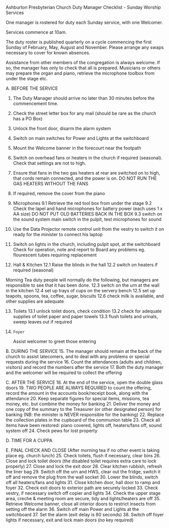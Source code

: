 Ashburton Presbyterian Church
Duty Manager Checklist - Sunday Worship Services

One manager is rostered for duty each Sunday service, with one Welcomer. 

Services commence at 10am.

The duty roster is published quarterly on a cycle commencing the first Sunday of February, May, August and November. 
Please arrange any swaps necessary to cover for known absences.
	
Assistance from other members of the congregation is always welcome. If so, the manager has only to check that all is prepared.
Musicians or others may prepare the organ and piano, retrieve the microphone toolbox from under the stage etc.

A. BEFORE THE SERVICE
1. 	The Duty Manager should arrive no later than 30 minutes before the commencement time. 
2.	Check the street letter box for any mail (should be rare as the church has a PO Box)
3.	Unlock the front door, disarm the alarm system
4.	Switch on main switches for Power and Lights at the switchboard
5.	Mount the Welcome banner in the forecourt near the footpath
6.	Switch on overhead fans or heaters in the church if required (seasonal). Check that settings are not to high.
7.	Ensure that fans in the two gas heaters at rear are switched on to high, that cords remain connected, and the power is on.
	DO NOT RUN THE GAS HEATERS WITHOUT THE FANS
8.	If required, remove the cover from the piano
9.	Microphones
	9.1 Retrieve the red tool box from under the stage
	9.2 Check the lapel and hand microphones for battery power (each uses 1 x AA size)
	DO NOT PUT OLD BATTERIES BACK IN THE BOX
	9.3 switch on the sound system main switch in the pulpit, test microphones for sound
10.	Use the Data Projector remote control unit from the vestry to switch it on ready for the minister to connect his laptop
11.	Switch on lights in the church, including pulpit spot, at the switchboard
	Check for operation, note and report to Board any problems eg. flourescent tubes requiring replacement
	
12.	Hall & Kitchen
	12.1 Raise the blinds in the hall
	12.2 switch on heaters if required (seasonal)

Morning Tea duty people will normally do the following, but managers are responsible to see that it has been done.
	12.3 switch on the urn at the wall in the kitchen
	12.4 set up trays of cups on the servery bench
	12.5 set up teapots, spoons, tea, coffee, sugar, biscuits
	12.6 check milk is available, and other supplies are adequate
	
13.	Toilets
	13.1 unlock toilet doors, check condition 
	13.2 check for adequate supplies of toilet paper and paper towels
	13.3 flush toilets and urinals, sweep leaves out if required
	
14. 	Foyer
	Assist welcomer to greet those entering
	
B. DURING THE SERVICE
15.	The manager should remain at the back of the church to assist latecomers, and to deal with any problems or special requests during the service
16.	Count the attendances (adults and children, visitors) and record the numbers after the service
17.	Both the duty manager and the welcomer will be required to collect the offering

C. AFTER THE SERVICE
18.	At the end of the service, open the double glass doors
19.	TWO PEOPLE ARE ALWAYS REQUIRED to count the offering, record the amount in the accounts book/receipt book, along with the attendance
20.	Keep separate figures for special items, missions, tea money, etc. but combine the money for banking
21.	Deliver the money and one copy of the summary to the Treasurer (or other designated person) for banking
	(NB: the minister is NEVER responsible for the banking)
22.	Replace the collection plates in the cupboard of the communion table
23.	Check all items have been restored: piano covered, lights off, heaters/fans off, sound system off
24.	Check pews for lost property

D. TIME FOR A CUPPA

E. FINAL CHECK AND CLOSE (After morning tea if no other event is taking place eg. church lunch)
25.	Check toilets, flush if necessary, clear bins
26.	Close and lock toilet doors (the disabled toilet requires extra care to lock properly)
27.	Close and lock the exit door 
28.	Clear kitchen rubbish, refresh the liner bag
29.	Switch off the urn and HWS, clear out the fridge, switch it off and remove the plug from the wall socket
30.	Lower the blinds, switch off all heaters/fans and lights
31.	Close kitchen door, hall door to ramp and foyer
32.	Check exit doors to exterior path are securely locked
33.	Check vestry, if necessary switch off copier and lights
34.	Check the upper stage area, creche & meeting room are secure, tidy and lights/heaters are off
35.	Retrieve Welcome banner, close all interior doors to restrict insects from setting off the alarm
36.	Switch off main Power and Lights at the switchboard
37.	Set the alarm (exit delay is 60 seconds)
38.	Switch off foyer lights if necessary, exit and lock main doors (no key required)
